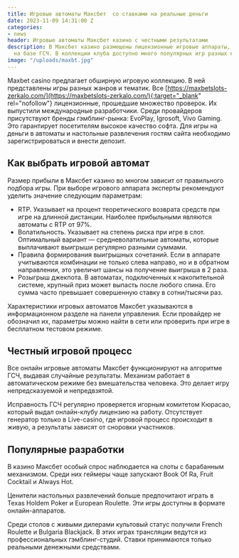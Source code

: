 ```yaml
---
title: Игровые автоматы Максбет  со ставками на реальные деньги
date: 2023-11-09 14:31:00 Z
categories:
- news
header: Игровые автоматы Максбет казино с честными результатами
description: В Максбет казино размещены лицензионные игровые аппараты, функционирующие
  на базе ГСЧ. В коллекции клуба доступно много популярных игр разных категорий.
image: "/uploads/maxbt.jpg"
---
```


Maxbet casino предлагает обширную игровую коллекцию. В ней представлены игры разных жанров и тематик. Все [https://maxbetslots-zerkalo.com/](https://maxbetslots-zerkalo.com/){:target="_blank" rel="nofollow"} лицензионные, прошедшие множество проверок. Их выпустили международные разработчики. Среди провайдеров присутствуют бренды гэмблинг-рынка: EvoPlay, Igrosoft, Vivo Gaming. Это гарантирует посетителям высокое качество софта. Для игры на деньги в автоматы и настольные развлечения гостям сайта необходимо зарегистрироваться и внести депозит.

Как выбрать игровой автомат
---------------------------

Размер прибыли в Максбет казино во многом зависит от правильного подбора игры. При выборе игрового аппарата эксперты рекомендуют уделить значение следующим параметрам:

*   RTP. Указывает на процент теоретического возврата средств при игре на длинной дистанции. Наиболее прибыльными являются автоматы с RTP от 97%.
*   Волатильность. Указывает на степень риска при игре в слот. Оптимальный вариант — средневолатильные автоматы, которые выплачивают выигрыши регулярно разными суммами.
*   Правила формирования выигрышных сочетаний. Если в аппарате учитываются комбинации не только слева направо, но и в обратном направлении, это увеличит шансы на получение выигрыша в 2 раза.
*   Розыгрыш джекпота. В автоматах, подключенных к накопительной системе, крупный приз может выпасть после любого спина. Его сумма часто превышает совершенную ставку в сотни/тысячи раз.

Характеристики игровых автоматов Максбет указываются в информационном разделе на панели управления. Если провайдер не обозначил их, параметры можно найти в сети или проверить при игре в бесплатном тестовом режиме.

Честный игровой процесс
-----------------------

Все онлайн игровые автоматы Максбет функционируют на алгоритме ГСЧ, выдавая случайные результаты. Механизм работает в автоматическом режиме без вмешательства человека. Это делает игру непредсказуемой и непредвзятой.

Исправность ГСЧ регулярно проверяется игорным комитетом Кюрасао, который выдал онлайн-клубу лицензию на работу. Отсутствует генератор только в Live-casino, где игровой процесс происходит в живую, а результаты зависят от сноровки участников.

Популярные разработки
---------------------

В казино Максбет особый спрос наблюдается на слоты с барабанным механизмом. Среди них геймеры чаще запускают Book Of Ra, Fruit Cocktail и Always Hot.

Ценители настольных развлечений больше предпочитают играть в Texas Holdem Poker и European Roulette. Эти игры доступны в формате онлайн-аппаратов.

Среди столов с живыми дилерами культовый статус получили French Roulette и Bulgaria Blackjack. В этих играх трансляции ведутся из профессиональных гэмблинг-студий. Ставки принимаются только реальными денежными средствами.